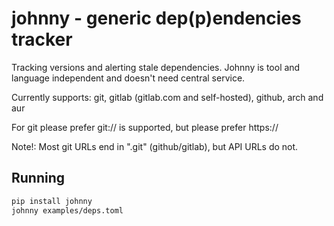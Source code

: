 johnny - generic dep(p)endencies tracker
========================================

Tracking versions and alerting stale dependencies. Johnny is tool and language
independent and doesn't need central service.

Currently supports: git, gitlab (gitlab.com and self-hosted), github, arch and aur

For git please prefer git:// is supported, but please prefer https://

Note!: Most git URLs end in ".git" (github/gitlab), but API URLs do not.

Running
-------

```bash
pip install johnny
johnny examples/deps.toml
```
